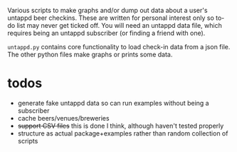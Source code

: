 Various scripts to make graphs and/or dump out data about a user's untappd beer checkins. These are written for personal interest only so to-do list may never get ticked off. You will need an untappd data file, which requires being an untappd subscriber (or finding a friend with one).

`untappd.py` contains core functionality to load check-in data from a json file. The other python files make graphs or prints some data.

# todos

- generate fake untappd data so can run examples without being a subscriber
- cache beers/venues/breweries
- ~~support CSV files~~ this is done I think, although haven't tested properly
- structure as actual package+examples rather than random collection of scripts
